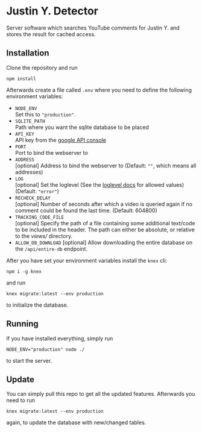 # Justin Y. Detector

Server software which searches YouTube comments for Justin Y. and stores the result for cached access.

## Installation

Clone the repository and run

	npm install

Afterwards create a file called `.env` where you need to define the following environment variables:

- `NODE_ENV`  
Set this to `"production"`.
- `SQLITE_PATH`  
Path where you want the sqlite database to be placed
- `API_KEY`  
API key from the [google API console](https://console.cloud.google.com)
- `PORT`  
Port to bind the webserver to
- `ADDRESS`  
[optional] Address to bind the webserver to (Default: `""`, which means all addresses)
- `LOG`  
[optional] Set the loglevel (See the [loglevel docs](https://www.npmjs.com/package/loglevel) for allowed values) (Default: `"error"`)
- `RECHECK_DELAY`  
[optional] Number of seconds after which a video is queried again if no comment could be found the last time. (Default: 604800)
- `TRACKING_CODE_FILE`  
[optional] Specify the path of a file containing some additional text/code to be included in the header. The path can either be absolute, or relative to the *views/* directory.
- `ALLOW_DB_DOWNLOAD`
[optional] Allow downloading the entire database on the `/api/entire-db` endpoint.

After you have set your environment variables install the `knex` cli:

	npm i -g knex

and run

	knex migrate:latest --env production

to initialize the database.

## Running

If you have installed everything, simply run

	NODE_ENV="production" node ./

to start the server.

## Update

You can simply pull this repo to get all the updated features.
Afterwards you need to run

	knex migrate:latest --env production

again, to update the database with new/changed tables.